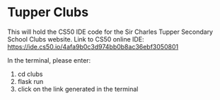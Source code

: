 # Tupper Clubs
This will hold the CS50 IDE code for the Sir Charles Tupper Secondary School Clubs website.
Link to CS50 online IDE: https://ide.cs50.io/4afa9b0c3d974bb0b8ac36ebf3050801

In the terminal, please enter:
1. cd clubs
2. flask run
3. click on the link generated in the terminal
